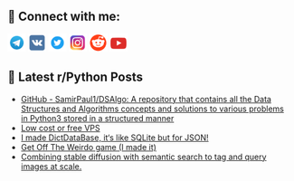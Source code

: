 ## 🔎 Connect with me:
[<img src="https://github.com/bullbesh/bullbesh/blob/main/images/Telegram.png" width="32" height="32" />](https://t.me/bullbesh)
[<img src="https://github.com/bullbesh/bullbesh/blob/main/images/VK.png" width="32" height="32" />](https://vk.com/bullbesh)
[<img src="https://github.com/bullbesh/bullbesh/blob/main/images/Twitter.png" width="32" height="32" />](https://twitter.com/bullbesh1)
[<img src="https://github.com/bullbesh/bullbesh/blob/main/images/Instagram.png" width="32" height="32" />](https://www.instagram.com/bullbesh)
[<img src="https://github.com/bullbesh/bullbesh/blob/main/images/Reddit.png" width="32" height="32" />](https://www.reddit.com/user/bullbesh)
[<img src="https://github.com/bullbesh/bullbesh/blob/main/images/YouTube.png" width="32" height="32" />](https://www.youtube.com/channel/UCtfjRs6uzgq5mfm8S06WTcg)

## 📕 Latest r/Python Posts
<!-- BLOG-POST-LIST:START -->
- [GitHub - SamirPaul1/DSAlgo: A repository that contains all the Data Structures and Algorithms concepts and solutions to various problems in Python3 stored in a structured manner](https://www.reddit.com/r/Python/comments/yeopfv/github_samirpaul1dsalgo_a_repository_that/)
- [Low cost or free VPS](https://www.reddit.com/r/Python/comments/yeoo13/low_cost_or_free_vps/)
- [I made DictDataBase, it‘s like SQLite but for JSON!](https://www.reddit.com/r/Python/comments/yemdn4/i_made_dictdatabase_its_like_sqlite_but_for_json/)
- [Get Off The Weirdo game &lpar;I made it&rpar;](https://www.reddit.com/r/Python/comments/yelvy3/get_off_the_weirdo_game_i_made_it/)
- [Combining stable diffusion with semantic search to tag and query images at scale.](https://www.reddit.com/r/Python/comments/yel1nv/combining_stable_diffusion_with_semantic_search/)
<!-- BLOG-POST-LIST:END -->
